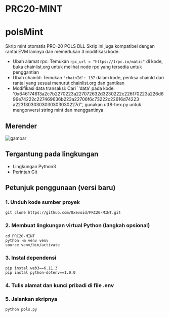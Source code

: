 # PRC20-MINT
# polsMint
Skrip mint otomatis PRC-20 POLS DLL
Skrip ini juga kompatibel dengan rantai EVM lainnya dan memerlukan 3 modifikasi kode.

 - Ubah alamat rpc: Temukan `rpc_url = "https://1rpc.io/matic"` di kode, buka chainlist.org untuk melihat node rpc yang tersedia untuk penggantian
 - Ubah chainId: Temukan `'chainId': 137` dalam kode, periksa chainId dari rantai yang sesuai menurut chainlist.org dan gantikan
 - Modifikasi data transaksi: Cari `'data' pada kode: '0x646174613a2c7b2270223a227072632d3230222c226f70223a226d696e74222c227469636b223a22706f6c73222c22616d74223 a22313030303030303030227d'', gunakan utf8-hex.py untuk mengonversi string mint dan menggantinya

## Merender
![gambar](https://github.com/0xevoid/inery-3---/blob/main/photo_2023-11-20_16-09-33.jpg)

## Tergantung pada lingkungan
- Lingkungan Python3
- Perintah Git
## Petunjuk penggunaan (versi baru)

### 1. Unduh kode sumber proyek
```
git clone https://github.com/0xevoid/PRC20-MINT.git
```
### 2. Membuat lingkungan virtual Python (langkah opsional)

```
cd PRC20-MINT
python -m venv venv
source venv/bin/activate
```
### 3. Instal dependensi

```
pip instal web3==6.11.3
pip instal python-dotenv==1.0.0
```
### 4. Tulis alamat dan kunci pribadi di file .env

### 5. Jalankan skripnya

```
python pols.py
```
